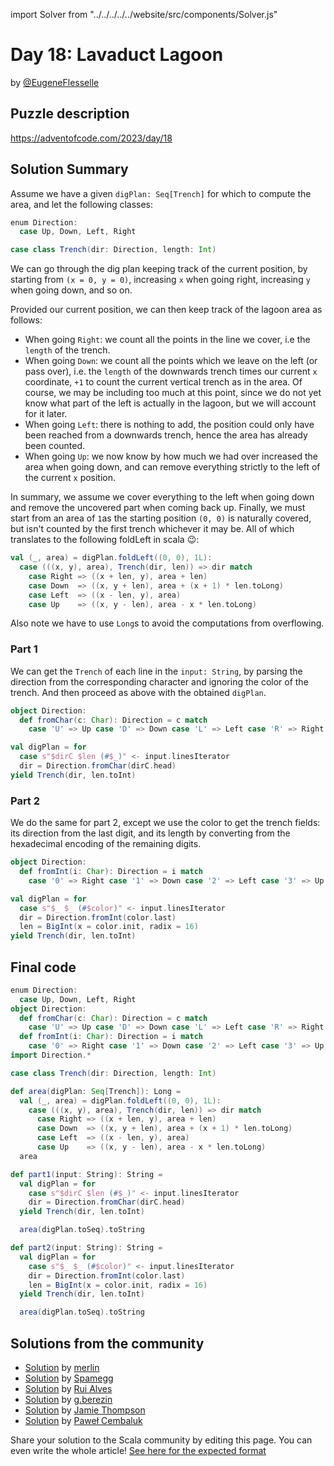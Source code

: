 import Solver from "../../../../../website/src/components/Solver.js"

# Day 18: Lavaduct Lagoon

by [@EugeneFlesselle](https://github.com/EugeneFlesselle)

## Puzzle description

https://adventofcode.com/2023/day/18

## Solution Summary

Assume we have a given `digPlan: Seq[Trench]` for which to compute the area,
and let the following classes:
```scala 3
enum Direction:
  case Up, Down, Left, Right

case class Trench(dir: Direction, length: Int)
```

We can go through the dig plan keeping track of the current position,
by starting from `(x = 0, y = 0)`, increasing `x` when going right, increasing `y` when going down, and so on.

Provided our current position, we can then keep track of the lagoon area as follows:
- When going `Right`: we count all the points in the line we cover, i.e the `length` of the trench.
- When going `Down`: we count all the points which we leave on the left (or pass over),
  i.e. the `length` of the downwards trench times our current `x` coordinate,
  `+1` to count the current vertical trench as in the area.
  Of course, we may be including too much at this point,
  since we do not yet know what part of the left is actually in the lagoon,
  but we will account for it later.
- When going `Left`: there is nothing to add,
  the position could only have been reached from a downwards trench,
  hence the area has already been counted.
- When going `Up`: we now know by how much we had over increased the area when going down,
  and can remove everything strictly to the left of the current `x` position.

In summary, we assume we cover everything to the left when going down
and remove the uncovered part when coming back up.
Finally, we must start from an area of `1`as the starting position `(0, 0)` is naturally covered,
but isn't counted by the first trench whichever it may be.
All of which translates to the following foldLeft in scala 😉:

```scala 3
val (_, area) = digPlan.foldLeft((0, 0), 1L):
  case (((x, y), area), Trench(dir, len)) => dir match
    case Right => ((x + len, y), area + len)
    case Down  => ((x, y + len), area + (x + 1) * len.toLong)
    case Left  => ((x - len, y), area)
    case Up    => ((x, y - len), area - x * len.toLong)
```

Also note we have to use `Long`s to avoid the computations from overflowing.


### Part 1

We can get the `Trench` of each line in the `input: String`,
by parsing the direction from the corresponding character
and ignoring the color of the trench.
And then proceed as above with the obtained `digPlan`.

```scala 3
object Direction:
  def fromChar(c: Char): Direction = c match
    case 'U' => Up case 'D' => Down case 'L' => Left case 'R' => Right

val digPlan = for
  case s"$dirC $len (#$_)" <- input.linesIterator
  dir = Direction.fromChar(dirC.head)
yield Trench(dir, len.toInt)
```

### Part 2

We do the same for part 2, except we use the color to
get the trench fields:
its direction from the last digit,
and its length by converting from the hexadecimal encoding of the remaining digits.

```scala 3
object Direction:
  def fromInt(i: Char): Direction = i match
    case '0' => Right case '1' => Down case '2' => Left case '3' => Up

val digPlan = for
  case s"$_ $_ (#$color)" <- input.linesIterator
  dir = Direction.fromInt(color.last)
  len = BigInt(x = color.init, radix = 16)
yield Trench(dir, len.toInt)
```

## Final code

```scala 3
enum Direction:
  case Up, Down, Left, Right
object Direction:
  def fromChar(c: Char): Direction = c match
    case 'U' => Up case 'D' => Down case 'L' => Left case 'R' => Right
  def fromInt(i: Char): Direction = i match
    case '0' => Right case '1' => Down case '2' => Left case '3' => Up
import Direction.*

case class Trench(dir: Direction, length: Int)

def area(digPlan: Seq[Trench]): Long =
  val (_, area) = digPlan.foldLeft((0, 0), 1L):
    case (((x, y), area), Trench(dir, len)) => dir match
      case Right => ((x + len, y), area + len)
      case Down  => ((x, y + len), area + (x + 1) * len.toLong)
      case Left  => ((x - len, y), area)
      case Up    => ((x, y - len), area - x * len.toLong)
  area

def part1(input: String): String =
  val digPlan = for
    case s"$dirC $len (#$_)" <- input.linesIterator
    dir = Direction.fromChar(dirC.head)
  yield Trench(dir, len.toInt)

  area(digPlan.toSeq).toString

def part2(input: String): String =
  val digPlan = for
    case s"$_ $_ (#$color)" <- input.linesIterator
    dir = Direction.fromInt(color.last)
    len = BigInt(x = color.init, radix = 16)
  yield Trench(dir, len.toInt)

  area(digPlan.toSeq).toString
```

## Solutions from the community

- [Solution](https://github.com/merlinorg/aoc2023/blob/main/src/main/scala/Day18.scala) by [merlin](https://github.com/merlinorg/)
- [Solution](https://github.com/spamegg1/advent-of-code-2023-scala/blob/solutions/18.worksheet.sc#L101) by [Spamegg](https://github.com/spamegg1/)
- [Solution](https://github.com/xRuiAlves/advent-of-code-2023/blob/main/Day18.scala) by [Rui Alves](https://github.com/xRuiAlves/)
- [Solution](https://github.com/GrigoriiBerezin/advent_code_2023/tree/master/task18/src/main/scala) by [g.berezin](https://github.com/GrigoriiBerezin)
- [Solution](https://github.com/bishabosha/advent-of-code-2023/blob/main/2023-day18.scala) by [Jamie Thompson](https://github.com/bishabosha)
- [Solution](https://github.com/AvaPL/Advent-of-Code-2023/tree/main/src/main/scala/day18) by [Paweł Cembaluk](https://github.com/AvaPL)

Share your solution to the Scala community by editing this page.
You can even write the whole article! [See here for the expected format](https://github.com/scalacenter/scala-advent-of-code/discussions/424)
